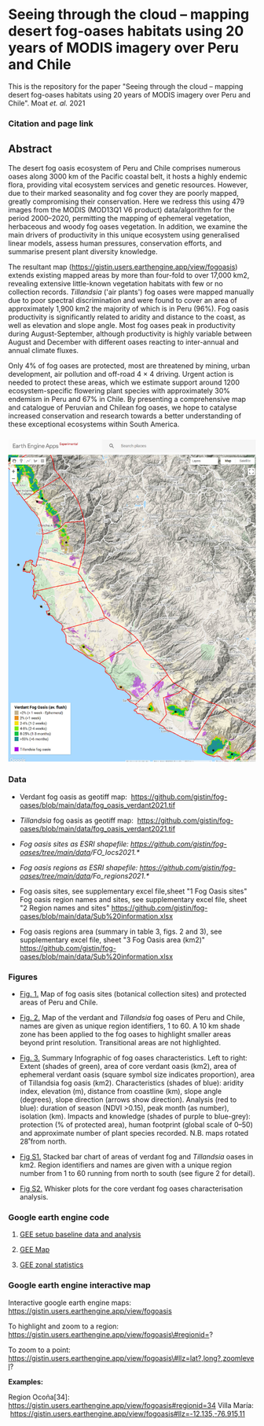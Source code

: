 # Seeing through the cloud – mapping desert fog-oases habitats using 20 years of MODIS imagery over Peru and Chile

This is the repository for the paper "Seeing through the cloud – mapping desert fog-oases habitats using 20 years of MODIS imagery over Peru and Chile". Moat *et. al.* 2021

### Citation and page link

## Abstract

The desert fog oasis ecosystem of Peru and Chile comprises numerous oases along 3000 km of the Pacific coastal belt, it hosts a highly endemic flora, providing vital ecosystem services and genetic resources. However, due to their marked seasonality and fog cover they are poorly mapped, greatly compromising their conservation. Here we redress this using 479 images from the MODIS (MOD13Q1 V6 product) data/algorithm for the period 2000–2020, permitting the mapping of ephemeral vegetation, herbaceous and woody fog oases vegetation. In addition, we examine the main drivers of productivity in this unique ecosystem using generalised linear models, assess human pressures, conservation efforts, and summarise present plant diversity knowledge.

The resultant map (<https://gistin.users.earthengine.app/view/fogoasis>) extends existing mapped areas by more than four-fold to over 17,000 km2, revealing extensive little-known vegetation habitats with few or no collection records. *Tillandsia* ('air plants') fog oases were mapped manually due to poor spectral discrimination and were found to cover an area of approximately 1,900 km2 the majority of which is in Peru (96%). Fog oasis productivity is significantly related to aridity and distance to the coast, as well as elevation and slope angle. Most fog oases peak in productivity during August-September, although productivity is highly variable between August and December with different oases reacting to inter-annual and annual climate fluxes.

Only 4% of fog oases are protected, most are threatened by mining, urban development, air pollution and off-road 4 × 4 driving. Urgent action is needed to protect these areas, which we estimate support around 1200 ecosystem-specific flowering plant species with approximately 30% endemism in Peru and 67% in Chile. By presenting a comprehensive map and catalogue of Peruvian and Chilean fog oases, we hope to catalyse increased conservation and research towards a better understanding of these exceptional ecosystems within South America.

### [![](gee_example.jpg "Example map")](https://gistin.users.earthengine.app/view/fogoasis)

### Data

-   Verdant fog oasis as geotiff map:  <https://github.com/gistin/fog-oases/blob/main/data/fog_oasis_verdant2021.tif>

-   *Tillandsia* fog oasis as geotiff map:  <https://github.com/gistin/fog-oases/blob/main/data/fog_oasis_verdant2021.tif>

-   *Fog oasis sites as ESRI shapefile: <https://github.com/gistin/fog-oases/tree/main/data>/FO_locs2021.\**

-   *Fog oasis regions as ESRI shapefile: <https://github.com/gistin/fog-oases/tree/main/data>/Fo_regions2021.\**

-   Fog oasis sites, see supplementary excel file,sheet "1 Fog Oasis sites" Fog oasis region names and sites, see supplementary excel file, sheet "2 Region names and sites" <https://github.com/gistin/fog-oases/blob/main/data/Sub%20information.xlsx>

-   Fog oasis regions area (summary in table 3, figs. 2 and 3), see supplementary excel file, sheet "3 Fog Oasis area (km2)" <https://github.com/gistin/fog-oases/blob/main/data/Sub%20information.xlsx>

### Figures

-   [Fig. 1.](https://github.com/gistin/fog-oases/blob/main/figures/Figure%201%20localities.jpg) Map of fog oasis sites (botanical collection sites) and protected areas of Peru and Chile.

-   [Fig. 2.](https://github.com/gistin/fog-oases/blob/main/figures/Figure%202%20Fog%20Oasis.jpg) Map of the verdant and *Tillandsia* fog oases of Peru and Chile, names are given as unique region identifiers, 1 to 60. A 10 km shade zone has been applied to the fog oases to highlight smaller areas beyond print resolution. Transitional areas are not highlighted.

-   [Fig. 3.](https://github.com/gistin/fog-oases/blob/main/figures/Figure%203%20Fog%20Oasis%20charactisation.jpg) Summary Infographic of fog oases characteristics. Left to right: Extent (shades of green), area of core verdant oasis (km2), area of ephemeral verdant oasis (square symbol size indicates proportion), area of Tillandsia fog oasis (km2). Characteristics (shades of blue): aridity index, elevation (m), distance from coastline (km), slope angle (degrees), slope direction (arrows show direction). Analysis (red to blue): duration of season (NDVI \>0.15), peak month (as number), isolation (km). Impacts and knowledge (shades of purple to blue-grey): protection (% of protected area), human footprint (global scale of 0–50) and approximate number of plant species recorded. N.B. maps rotated 28˚from north.

-   [Fig S1.](https://github.com/gistin/fog-oases/blob/main/figures/Figure%20S1%20Fog%20Oasis%20area.jpg) Stacked bar chart of areas of verdant fog and *Tillandsia* oases in km2. Region identifiers and names are given with a unique region number from 1 to 60 running from north to south (see figure 2 for detail).

-   [Fig S2.](https://github.com/gistin/fog-oases/blob/main/figures/Figure%20S2.jpg) Whisker plots for the core verdant fog oases characterisation analysis.

### Google earth engine code

1.  [GEE setup baseline data and analysis](https://github.com/gistin/fog-oases/blob/main/1%20GEE%20setup%20and%20get%20base%20data.js)

2.  [GEE Map](https://github.com/gistin/fog-oases/blob/main/2%20GEE%20map%20the%20data%20(for%20app).js)

3.  [GEE zonal statistics](https://github.com/gistin/fog-oases/blob/main/3%20GEE%20zonal%20statisitc%20to%20export.js)

### Google earth engine interactive map

Interactive google earth engine maps: <https://gistin.users.earthengine.app/view/fogoasis>

To highlight and zoom to a region: https://gistin.users.earthengine.app/view/fogoasis\#regionid=?

To zoom to a point: https://gistin.users.earthengine.app/view/fogoasis\#llz=lat?,long?,zoomlevel?

**Examples:**

Region Ocoña[34]: <https://gistin.users.earthengine.app/view/fogoasis#regionid=34>
Villa María:  <https://gistin.users.earthengine.app/view/fogoasis#llz=-12.135,-76.915,11>
